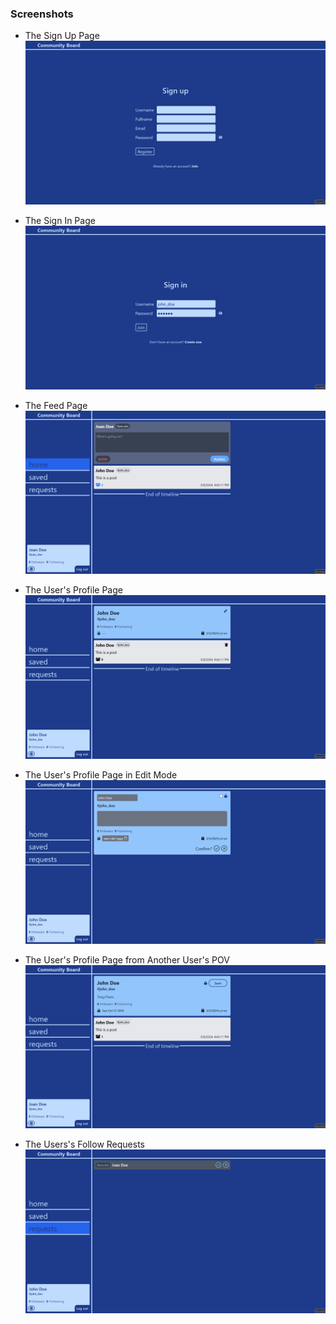 ### Screenshots

- The Sign Up Page  
  ![Sign Up Page](/docs/images/CommunityBoard_SignUp_Page.png)

- The Sign In Page  
  ![Sign In Page](/docs/images/CommunityBoard_SignIn_Page.png)

- The Feed Page  
  ![Feed Page](/docs/images/CommunityBoard_Feed_Page.png)

- The User's Profile Page  
  ![Profile Page](/docs/images/CommunityBoard_Profile_Page.png)

- The User's Profile Page in Edit Mode  
  ![Edit Profile Page](/docs/images/CommunityBoard_EditProfile_Page.png)

- The User's Profile Page from Another User's POV  
  ![Profile Page](/docs/images/CommunityBoard_OthersProfile_Page.png)

- The Users's Follow Requests  
  ![Follow Requests](/docs/images/CommunityBoard_FollowRequests_Page.png)
